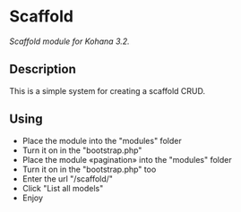 # Scaffold

*Scaffold module for Kohana 3.2.*

## Description

This is a simple system for creating a scaffold CRUD.

## Using

- Place the module into the "modules" folder
- Turn it on in the "bootstrap.php"
- Place the module «pagination» into the "modules" folder
- Turn it on in the "bootstrap.php" too
- Enter the url "/scaffold/"
- Click "List all models"
- Enjoy